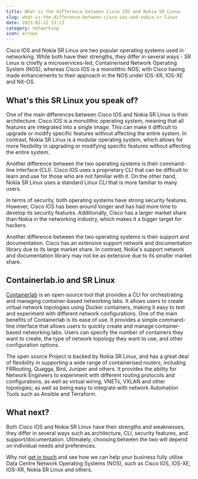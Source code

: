 ```yaml
---
title: What is the difference between Cisco IOS and Nokia SR Linux
slug: what-is-the-difference-between-cisco-ios-and-nokia-sr-linux
date: 2023-02-22 13:13
category: networking
icon: arrows
---
```


Cisco IOS and Nokia SR Linux are two popular operating systems used in networking. While both have their strengths, they differ in several ways - SR Linux is chiefly a microservices-led, Containerised Network Operating System (NOS), whereas Cisco IOS is a monolithic NOS; with Cisco having made enhancements to their approach in the NOS under IOS-XR, IOS-XE and NX-OS.

## What's this SR Linux you speak of?
One of the main differences between Cisco IOS and Nokia SR Linux is their architecture. Cisco IOS is a monolithic operating system, meaning that all features are integrated into a single image. This can make it difficult to upgrade or modify specific features without affecting the entire system. In contrast, Nokia SR Linux is a modular operating system, which allows for more flexibility in upgrading or modifying specific features without affecting the entire system.

Another difference between the two operating systems is their command-line interface (CLI). Cisco IOS uses a proprietary CLI that can be difficult to learn and use for those who are not familiar with it. On the other hand, Nokia SR Linux uses a standard Linux CLI that is more familiar to many users.

In terms of security, both operating systems have strong security features. However, Cisco IOS has been around longer and has had more time to develop its security features. Additionally, Cisco has a larger market share than Nokia in the networking industry, which makes it a bigger target for hackers.

Another difference between the two operating systems is their support and documentation. Cisco has an extensive support network and documentation library due to its large market share. In contrast, Nokia's support network and documentation library may not be as extensive due to its smaller market share.

## Containerlab.io and SR Linux
[Containerlab](https://containerlab.dev) is an open-source tool that provides a CLI for orchestrating and managing container-based networking labs. It allows users to create virtual network topologies using Docker containers, making it easy to test and experiment with different network configurations.
One of the main benefits of Containerlab is its ease of use. It provides a simple command-line interface that allows users to quickly create and manage container-based networking labs. Users can specify the number of containers they want to create, the type of network topology they want to use, and other configuration options.

The open source Project is backed by Nokia SR Linux, and has a great deal of flexibility in supporting a wide range of containerised routers, including FRRouting, Quagga, Bird, Juniper and others. It provides the ability for Network Engineers to experiment with different routing protocols and configurations, as well as virtual wiring, VNETs, VXLAN and other topologies; as well as being easy to integrate with network Automation Tools such as Ansible and Terraform.

## What next?
Both Cisco IOS and Nokia SR Linux have their strengths and weaknesses, they differ in several ways such as architecture, CLI, security features, and support/documentation. Ultimately, choosing between the two will depend on individual needs and preferences.

Why not [get in touch](https://www.caci.co.uk/contact/#contact-form) and see how we can help your business fully utilise Data Centre Network Operating Systems (NOS), such as Cisco IOS, IOS-XE, IOS-XR, Nokia SR Linux and others.
